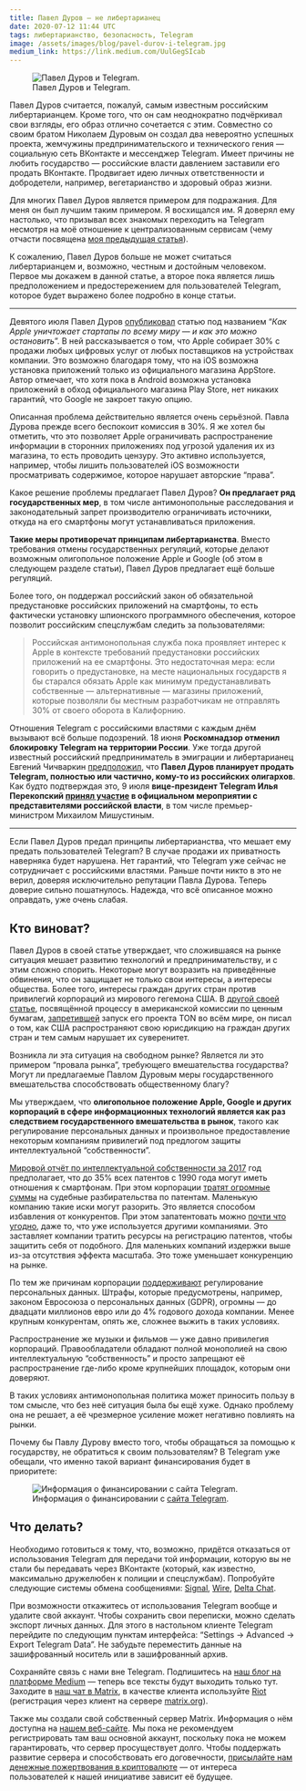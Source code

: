 ```yaml
---
title: Павел Дуров — не либертарианец
date: 2020-07-12 11:44 UTC
tags: либертарианство, безопасность, Telegram
image: /assets/images/blog/pavel-durov-i-telegram.jpg
medium_link: https://link.medium.com/UulGegSIcab
---
```


<div class="d-flex justify-content-center">
 <figure class="cl-figure-nice">
  <img src="/assets/images/blog/pavel-durov-i-telegram.jpg"
       alt="Павел Дуров и Telegram."/>
  <figcaption>
    Павел Дуров и Telegram.
  </figcaption>
 </figure>
</div>

Павел Дуров считается, пожалуй, самым известным российским либертарианцем.
Кроме того, что он сам неоднократно подчёркивал свои взгляды, его образ отлично
сочетается с этим. Совместно со своим братом Николаем Дуровым он создал два
невероятно успешных проекта, жемчужины предпринимательского и технического
гения — социальную сеть ВКонтакте и мессенджер Telegram. Имеет причины не любить
государство — российские власти давлением заставили его продать ВКонтакте.
Продвигает идею личных ответственности и добродетели, например, вегетарианство и
здоровый образ жизни.

Для многих Павел Дуров является примером для подражания. Для меня он был лучшим
таким примером. Я восхищался им. Я доверял ему настолько, что призывал всех
знакомых переходить на Telegram несмотря на моё отношение к централизованным
сервисам (чему отчасти посвящена
[моя предыдущая статья](https://link.medium.com/HJP6SuXqQ7)).

К сожалению, Павел Дуров больше не может считаться либертарианцем и, возможно,
честным и достойным человеком. Первое мы докажем в данной статье, а второе пока
является лишь предположением и предостережением для пользователей Telegram,
которое будет выражено более подробно в конце статьи.

---

Девятого июля Павел Дуров [опубликовал](https://telegra.ph/Kak-Apple-unichtozhaet-startapy-po-vsemu-miru--i-kak-ehto-mozhno-ostanovit-07-09)
статью под названием “*Как Apple уничтожает стартапы по всему миру — и как это
можно остановить*”. В ней рассказывается о том, что Apple собирает 30% с продажи
любых цифровых услуг от любых поставщиков на устройствах компании. Это возможно
благодаря тому, что на iOS возможна установка приложений только из официального
магазина AppStore. Автор отмечает, что хотя пока в Android возможна установка
приложений в обход официального магазина Play Store, нет никаких гарантий, что
Google не закроет такую опцию.

Описанная проблема действительно является очень серьёзной. Павла Дурова прежде
всего беспокоит комиссия в 30%. Я же хотел бы отметить, что это позволяет Apple
ограничивать распространение информации в сторонних приложениях под угрозой
удаления их из магазина, то есть проводить цензуру. Это активно используется,
например, чтобы лишить пользователей iOS возможности просматривать содержимое,
которое нарушает авторские “права”.

Какое решение проблемы предлагает Павел Дуров? **Он предлагает ряд
государственных мер**, в том числе антимонопольные расследования и
законодательный запрет производителю ограничивать источники, откуда на его
смартфоны могут устанавливаться приложения.

**Такие меры противоречат принципам либертарианства**. Вместо требования отмены
государственных регуляций, которые делают возможным олигопольное положение
Apple и Google (об этом в следующем разделе статьи), Павел Дуров предлагает ещё
больше регуляций.

Более того, он поддержал российский закон об обязательной предустановке
российских приложений на смартфоны, то есть фактически установку шпионского
программного обеспечения, которое позволит российским спецслужбам следить за
пользователями:

>Российская антимонопольная служба пока проявляет интерес к Apple в контексте
>требований предустановки российских приложений на ее смартфоны. Это
>недостаточная мера: если говорить о предустановке, на месте национальных
>государств я бы старался обязать Apple как минимум предустанавливать
>собственные — альтернативные — магазины приложений, которые позволяли бы
>местным разработчикам не отправлять 30% от своего оборота в Калифорнию.

Отношения Telegram с российскими властями с каждым днём вызывают всё больше
подозрений. 18 июня **Роскомнадзор отменил блокировку Telegram на территории
России**. Уже тогда другой известный российский предприниматель в эмиграции и
либертарианец Евгений Чичваркин [предположил](https://hightech.plus/2020/06/21/evgenii-chichvarkin-durov-gotovit-prodazhu-messendzhera-telegram),
что **Павел Дуров планирует продать Telegram, полностью или частично, кому-то из
российских олигархов**. Как будто подтверждая это, 9 июля **вице-президент
Telegram Илья Перекопский [принял участие](https://vc.ru/services/140842-dan-apple-i-google-vice-prezident-telegram-vystupil-pered-mishustinym-s-kritikoy-komissiy-v-magazinah-prilozheniy)
в официальном мероприятии с представителями российской власти**, в том числе
премьер-министром Михаилом Мишустиным.

___

Если Павел Дуров предал принципы либертарианства, что мешает ему предать
пользователей Telegram? В случае продажи их приватность наверняка будет
нарушена. Нет гарантий, что Telegram уже сейчас не сотрудничает с российскими
властями. Раньше почти никто в это не верил, доверяя исключительно репутации
Павла Дурова. Теперь доверие сильно пошатнулось. Надежда, что всё описанное
можно оправдать, уже очень слабая.


Кто виноват?
----------------------
Павел Дуров в своей статье утверждает, что сложившаяся на рынке ситуация мешает
развитию технологий и предпринимательству, и с этим сложно спорить. Некоторые
могут возразить на приведённые обвинения, что он защищает не только свои
интересы, а интересы общества. Более того, интересы граждан других стран против
привилегий корпораций из мирового гегемона США. В
[другой своей статье](https://telegra.ph/What-Was-TON-And-Why-It-Is-Over-05-12),
посвящённой процессу в американской комиссии по ценным бумагам,
[запретившей](https://www.interfax.ru/business/708345) запуск его проекта TON во
всём мире, он писал о том, как США распространяют свою юрисдикцию на граждан
других стран и тем самым нарушает их суверенитет.

Возникла ли эта ситуация на свободном рынке? Является ли это примером “провала
рынка”, требующего вмешательства государства? Могут ли предлагаемые Павлом
Дуровым меры государственного вмешательства способствовать общественному благу?

Мы утверждаем, что **олигопольное положение Apple, Google и других корпораций в
сфере информационных технологий является как раз следствием государственного
вмешательства в рынок**, такого как регулирование персональных данных и
произвольное предоставление некоторым компаниям привилегий под предлогом защиты
интеллектуальной “собственности”.
 
[Мировой отчёт по интеллектуальной собственности за 2017](https://www.wipo.int/edocs/pubdocs/en/wipo_pub_944_2017-chapter4.pdf)
год предполагает, что до 35% всех патентов с 1990 года могут иметь отношения к
смартфонам. При этом корпорации
[тратят огромные суммы](https://www.reuters.com/article/us-apple-samsung-fees/apple-spent-over-60-million-on-u-s-lawyers-against-samsung-idUSBRE9B50QC20131206)
на судебные разбирательства по патентам. Маленькую компанию такие иски могут
разорить. Это является способом избавления от конкурентов. При этом
запатентовать можно
[почти что угодно](https://www.businessinsider.com/9-of-apples-strangest-patents-2012-10),
даже то, что уже используется другими компаниями. Это заставляет компании
тратить ресурсы на регистрацию патентов, чтобы защитить себя от подобного. Для
маленьких компаний издержки выше из-за отсутствия эффекта масштаба. Это тоже
уменьшает конкуренцию на рынке.
  
По тем же причинам корпорации
[поддерживают](https://techcrunch.com/2020/02/17/regulate-facebook/)
регулирование персональных данных. Штрафы, которые предусмотрены, например,
законом Евросоюза о персональных данных (GDPR), огромны — до двадцати миллионов
евро или до 4% годового дохода компании. Менее крупным конкурентам, опять же,
сложнее выжить в таких условиях.

Распространение же музыки и фильмов — уже давно привилегия корпораций.
Правообладатели обладают полной монополией на свою интеллектуальную
“собственность” и просто запрещают её распространение где-либо кроме крупнейших
площадок, которым они доверяют.

В таких условиях антимонопольная политика может приносить пользу в том смысле,
что без неё ситуация была бы ещё хуже. Однако проблему она не решает, а её
чрезмерное усиление может негативно повлиять на рынки.

Почему бы Павлу Дурову вместо того, чтобы обращаться за помощью к государству,
не обратиться к своим пользователям? В Telegram уже обещали, что именно такой
вариант финансирования будет в приоритете:

<div class="d-flex justify-content-center">
 <figure class="cl-figure-nice">
  <img src="/assets/images/blog/telegram-finansirovanie.png"
       alt="Информация о финансировании с сайта Telegram."/>
  <figcaption>
    Информация о финансировании с <a href="https://telegram.org/faq#q-how-are-you-going-to-make-money-out-of-this">сайта Telegram</a>.
  </figcaption>
 </figure>
</div>

Что делать?
----------------------
Необходимо готовиться к тому, что, возможно, придётся отказаться от
использования Telegram для передачи той информации, которую вы не стали бы
передавать через ВКонтакте (который, как известно, максимально дружелюбен к
полиции и спецслужбам). Попробуйте следующие системы обмена сообщениями:
[Signal](https://signal.org/), [Wire](https://wire.com/),
[Delta Chat](https://delta.chat/).

При возможности откажитесь от использования Telegram вообще и удалите свой
аккаунт. Чтобы сохранить свои переписки, можно сделать экспорт личных данных.
Для этого в настольном клиенте Telegram перейдите по следующим пунктам
интерфейса: “Settings -> Advanced -> Export Telegram Data”. Не забудьте
переместить данные на зашифрованный носитель или в зашифрованный архив.

Сохраняйте связь с нами вне Telegram. Подпишитесь на
[наш блог на платформе Medium](https://medium.com/crypto-libertarian) — теперь
все тексты будут выходить только тут. Заходите в
[наш чат в Matrix](https://matrix.to/#/#chat:crypto-libertarian.com), в качестве
клиента используйте [Riot](https://riot.im/) (регистрация через клиент на
сервере [matrix.org](https://matrix.org/)).
 
Также мы создали свой собственный сервер Matrix. Информация о нём доступна на
[нашем веб-сайте](https://crypto-libertarian.com/matrix.html). Мы пока не
рекомендуем регистрировать там ваш основной аккаунт, поскольку пока не можем
гарантировать, что сервер просуществует долго. Чтобы поддержать развитие сервера
и способствовать его договечности,
[присылайте нам денежные пожертвования в криптовалюте](https://crypto-libertarian.com/donate.html)
— от интереса пользователей к нашей инициативе зависит её будущее.
